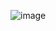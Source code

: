 

![image](https://user-images.githubusercontent.com/84491010/200157293-bddf04da-cba6-4aab-a4c3-81928eb1b50f.png)
